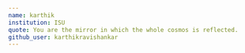 ```yaml
---
name: karthik
institution: ISU
quote: You are the mirror in which the whole cosmos is reflected.
github_user: karthikravishankar
---
```

